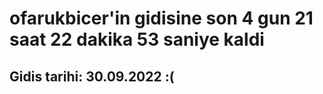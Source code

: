 # ofarukbicer'in gidisine son 4 gun 21 saat 22 dakika 53 saniye kaldi

## Gidis tarihi: 30.09.2022 :(